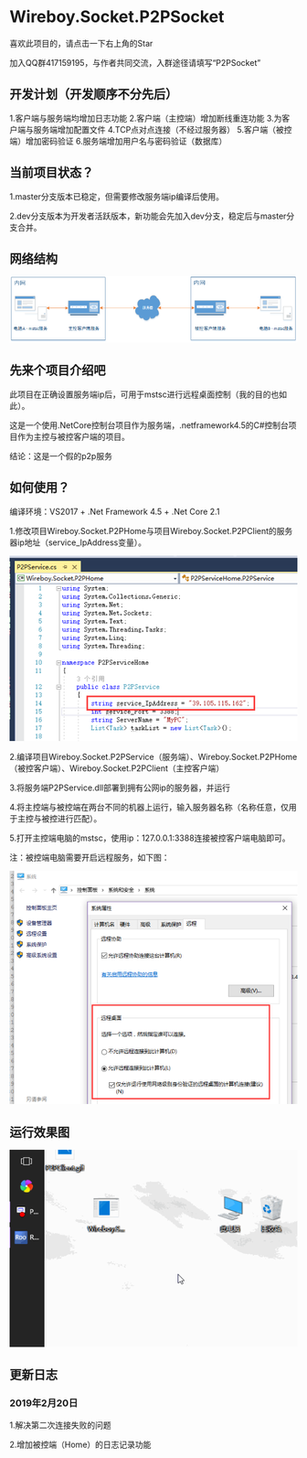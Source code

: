 # Wireboy.Socket.P2PSocket

喜欢此项目的，请点击一下右上角的Star

加入QQ群417159195，与作者共同交流，入群途径请填写“P2PSocket”

## 开发计划（开发顺序不分先后）

1.客户端与服务端均增加日志功能
2.客户端（主控端）增加断线重连功能
3.为客户端与服务端增加配置文件
4.TCP点对点连接（不经过服务器）
5.客户端（被控端）增加密码验证
6.服务端增加用户名与密码验证（数据库）

## 当前项目状态？

1.master分支版本已稳定，但需要修改服务端ip编译后使用。

2.dev分支版本为开发者活跃版本，新功能会先加入dev分支，稳定后与master分支合并。

## 网络结构

![img4](Images/img4.png)

## 先来个项目介绍吧

此项目在正确设置服务端ip后，可用于mstsc进行远程桌面控制（我的目的也如此）。

这是一个使用.NetCore控制台项目作为服务端，.netframework4.5的C#控制台项目作为主控与被控客户端的项目。

结论：这是一个假的p2p服务

## 如何使用？

编译环境：VS2017 + .Net Framework 4.5  + .Net Core 2.1

1.修改项目Wireboy.Socket.P2PHome与项目Wireboy.Socket.P2PClient的服务器ip地址（service_IpAddress变量）。

![img1](Images/img1.png)

2.编译项目Wireboy.Socket.P2PService（服务端）、Wireboy.Socket.P2PHome（被控客户端）、Wireboy.Socket.P2PClient（主控客户端）

3.将服务端P2PService.dll部署到拥有公网ip的服务器，并运行

4.将主控端与被控端在两台不同的机器上运行，输入服务器名称（名称任意，仅用于主控与被控进行匹配）。

5.打开主控端电脑的mstsc，使用ip：127.0.0.1:3388连接被控客户端电脑即可。

注：被控端电脑需要开启远程服务，如下图：

![img2](Images/img2.png)

## 运行效果图

![img3](Images/img3.gif)

## 更新日志

### 2019年2月20日

1.解决第二次连接失败的问题

2.增加被控端（Home）的日志记录功能




